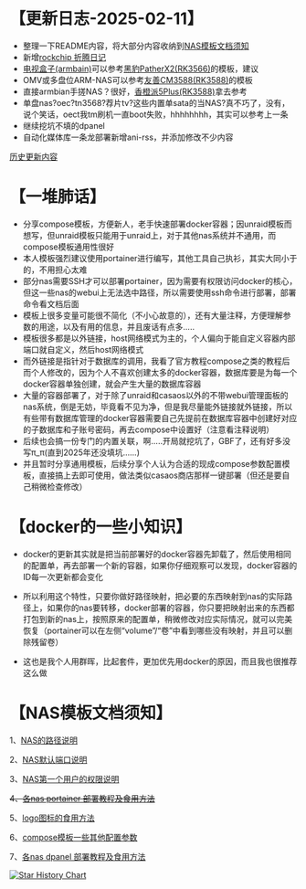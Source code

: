 # 【更新日志-2025-02-11】
- 整理一下README内容，将大部分内容收纳到[NAS模板文档须知](https://github.com/FrozenGEE/compose?tab=readme-ov-file#nas%E6%A8%A1%E6%9D%BF%E6%96%87%E6%A1%A3%E9%A1%BB%E7%9F%A5)
- 新增[rockchip 折腾日记](https://github.com/FrozenGEE/compose/tree/main/%5B10%5D%20Rockchip)
- [电视盒子(armbain)](https://github.com/ophub/amlogic-s9xxx-armbian)可以参考[黑豹PatherX2(RK3566)](https://github.com/FrozenGEE/compose/tree/main/%5B10%5D%20Rockchip/03.%E9%BB%91%E8%B1%B9PatherX2)的模板，建议
- OMV或多盘位ARM-NAS可以参考[友善CM3588(RK3588)](https://github.com/FrozenGEE/compose/tree/main/%5B10%5D%20Rockchip/01.%E5%8F%8B%E5%96%84cm3588)的模板
- 直接armbian手搓NAS？很好，[香橙派5Plus(RK3588)](https://github.com/FrozenGEE/compose/tree/main/%5B10%5D%20Rockchip%2F02.%E9%A6%99%E6%A9%99%E6%B4%BE5plus)拿去参考
- 单盘nas?oec?tn3568?荐片tv?这些内置单sata的当NAS?真不巧了，没有，说个笑话，oect我tm刷机一直boot失败，hhhhhhhh，其实可以参考上一条
- 继续挖坑不填的dpanel
- 自动化媒体库一条龙部署新增ani-rss，并添加修改不少内容

[历史更新内容](https://github.com/FrozenGEE/compose/blob/main/WHAT'S_OLD.md)

# 【一堆肺话】
- 分享compose模板，方便新人，老手快速部署docker容器；因unraid模板而想写，但unraid模板只能用于unraid上，对于其他nas系统并不通用，而compose模板通用性很好
- 本人模板强烈建议使用portainer进行编写，其他工具自己执衫，其实大同小于的，不用担心太难
- 部分nas需要SSH才可以部署portainer，因为需要有权限访问docker的核心，但这一些nas的webui上无法选中路径，所以需要使用ssh命令进行部署，部署命令看文档后面
- 模板上很多变量可能很不简化（不小心故意的），还有大量注释，方便理解参数的用途，以及有用的信息，并且废话有点多.....
- 模板很多都是以外链接，host网络模式为主的，个人偏向于能自定义容器内部端口就自定义，然后host网络模式
- 而外链接是指针对于数据库的调用，我看了官方教程compose之类的教程后而个人修改的，因为个人不喜欢创建太多的docker容器，数据库要是为每一个docker容器单独创建，就会产生大量的数据库容器
- 大量的容器部署了，对于除了unraid和casaos以外的不带webui管理面板的nas系统，倒是无妨，毕竟看不见为净，但是我尽量能外链接就外链接，所以有些带有数据库管理的docker容器需要自己先提前在数据库容器中创建好对应的子数据库和子账号密码，再去compose中设置好（注意看注释说明）
- 后续也会搞一份专门的内置关联，啊.....开局就挖坑了，GBF了，还有好多没写π_π(直到2025年还没填坑......)
- 并且暂时分享通用模板，后续分享个人认为合适的现成compose参数配置模板，直接搞上去即可使用，做法类似casaos商店那样一键部署（但还是要自己稍微检查修改）

# 【docker的一些小知识】
- docker的更新其实就是把当前部署好的docker容器先卸载了，然后使用相同的配置单，再去部署一个新的容器，如果你仔细观察可以发现，docker容器的ID每一次更新都会变化

- 所以利用这个特性，只要你做好路径映射，把必要的东西映射到nas的实际路径上，如果你的nas要转移，docker部署的容器，你只要把映射出来的东西都打包到新的nas上，按照原来的配置单，稍微修改对应实际情况，就可以完美恢复（portainer可以在左侧“volume”/“卷”中看到哪些没有映射，并且可以删除残留卷）
- 这也是我个人用群晖，比起套件，更加优先用docker的原因，而且我也很推荐这么做

# 【NAS模板文档须知】
1、[NAS的路径说明](https://github.com/FrozenGEE/compose/blob/main/volumes.md)

2、[NAS默认端口说明](https://github.com/FrozenGEE/compose/blob/main/ports.md)

3、[NAS第一个用户的权限说明](https://github.com/FrozenGEE/compose/blob/main/uid_gid.md)

<del>4、[各nas portainer 部署教程及食用方法](https://github.com/FrozenGEE/compose/blob/main/portainer.md)</del>

5、[logo图标的食用方法](https://github.com/FrozenGEE/compose/blob/main/logo.md)

6、[compose模板一些其他配置参数](https://github.com/FrozenGEE/compose/blob/main/compose.md)

7、[各nas dpanel 部署教程及食用方法](https://github.com/FrozenGEE/compose/blob/main/dpanel.md)


[![Star History Chart](https://api.star-history.com/svg?repos=FrozenGEE/compose&type=Date)](https://star-history.com/#FrozenGEE/compose&Date)

